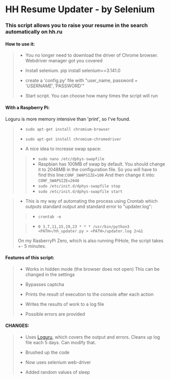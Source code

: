# HH Resume Updater - by Selenium 
### This script allows you to raise your resume in the search automatically on hh.ru

#### How to use it:

> - You no longer need to download the driver of Chrome browser. Webdriver manager got you covered
>
> - Install selenium. pip install selenium==3.141.0
> 
> - create a 'config.py' file with "user_name, password = '$USERNAME', '$PASSWORD'"
>
> - Start script. You can choose how many times the script will run

#### With a Raspberry Pi:
Loguru is more memory intensive than 'print', so I've found.
> - `sudo apt-get install chromium-browser`
> 
> - `sudo apt-get install chromium-chromedriver`
> 
> - A nice idea to increase swap space:
> > - `sudo nano /etc/dphys-swapfile`
> > - Raspbian has 100MB of swap by default. You should change it to 2048MB in the configuration file. 
      So you will have to find this line:`CONF_SWAPSIZE=100` And then change it into:
      `CONF_SWAPSIZE=2048`
> > - `sudo /etc/init.d/dphys-swapfile stop`
> > - `sudo /etc/init.d/dphys-swapfile start`

> - This is my way of automating the process using Crontab which outputs standard output and standard error to "updater.log":
> > - `crontab -e`
> 
> > - `0 3,7,11,15,19,23 * * * /usr/bin/python3 <PATH>/hh_updater.py > <PATH>/updater.log 2>&1`
> 
> On my RasberryPi Zero, which is also running PiHole, the script takes +- 5 minutes.

#### Features of this script:

> - Works in hidden mode (the browser does not open) This can be changed in the settings
> 
> - Bypasses captcha
> 
> - Prints the result of execution to the console after each action
>
> - Writes the results of work to a log file
>
> - Possible errors are provided

#### CHANGES:

> - Uses <a href=https://github.com/Delgan/loguru>Loguru</a>, which covers the output and errors. Cleans up log file each 5 days. Can modify that.
> 
> - Brushed up the code
> 
> - Now uses selenium web-driver 
> 
> - Added random values of sleep
